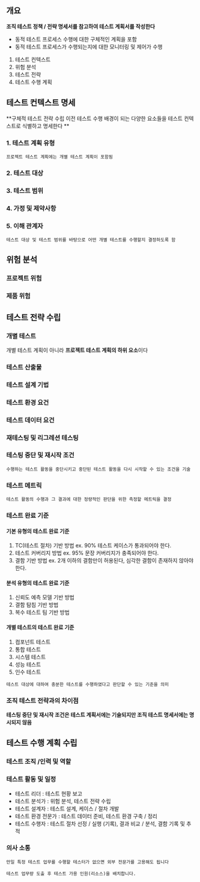 ## 개요

**조직 테스트 정책 / 전략 명세서를 참고하여 테스트 계획서를 작성한다**

* 동적 테스트 프로세스 수행에 대한 구체적인 계획을 포함
* 동적 테스트 프로세스가 수행되는지에 대한 모니터링 및 제어가 수행

1. 테스트 컨텍스트
2. 위험 분석
3. 테스트 전략
4. 테스트 수행 계획

## 테스트 컨텍스트 명세

**구체적 테스트 전략 수립 이전 테스트 수행 배경이 되는 다양한 요소들을 
테스트 컨텍스트로 식별하고 명세한다 **

### 1. 테스트 계획 유형

```
프로젝트 테스트 계획에는 개별 테스트 계획이 포함됨
```

### 2. 테스트 대상
### 3. 테스트 범위
### 4. 가정 및 제약사항
### 5. 이해 관계자

```
테스트 대상 및 테스트 범위를 바탕으로 어떤 개별 테스트를 수행할지 결정하도록 함
```

## 위험 분석

### 프로젝트 위험

### 제품 위험

## 테스트 전략 수립

### 개별 테스트
개별 테스트 계획이 아니라 **프로젝트 테스트 계획의 하위 요소**이다

### 테스트 산출물

### 테스트 설계 기법

### 테스트 환경 요건

### 테스트 데이터 요건

### 재테스팅 및 리그레션 테스팅

### 테스팅 중단 및 재시작 조건

```
수행하는 테스트 활동을 중단시키고 중단된 테스트 활동을 다시 시작할 수 있는 조건을 기술
```

### 테스트 메트릭

```
테스트 활동의 수행과 그 결과에 대한 정량적인 판단을 위한 측정할 메트릭을 결정
```

### 테스트 완료 기준

#### 기본 유형의 테스트 완료 기준
1. TC(테스트 절차) 기반 방법
	ex. 90% 테스트 케이스가 통과되어야 한다.
2. 테스트 커버리지 방법
	ex. 95% 문장 커버리지가 충족되어야 한다.
3. 결함 기반 방법
	ex. 2개 이하의 결함만이 허용된다, 심각한 결함이 존재하지 않아야 한다.

#### 분석 유형의 테스트 완료 기준
1. 신뢰도 예측 모델 기반 방법
2. 결함 탐침 기반 방법
3. 복수 테스트 팀 기반 방법

#### 개별 테스트의 테스트 완료 기준
1. 컴포넌트 테스트
2. 통합 테스트
3. 시스템 테스트
4. 성능 테스트
5. 인수 테스트

```
테스트 대상에 대하여 충분한 테스트를 수행하였다고 판단할 수 있는 기준을 의미
```

### 조직 테스트 전략과의 차이점

**테스팅 중단 및 재시작 조건은 테스트 계획서에는 기술되지만 조직 테스트 명세서에는 명시되지 않음**

## 테스트 수행 계획 수립

### 테스트 조직 /인력 및 역할

### 테스트 활동 및 일정

* 테스트 리더 : 테스트 현황 보고
* 테스트 분석가 : 위험 분석, 테스트 전략 수립
* 테스트 설계자 : 테스트 설계, 케이스 /  절차 개발
* 테스트 환경 전문가 : 테스트 데이터 준비, 테스트 환경 구축 / 정리
* 테스트 수행자 : 테스트 절차 선정 / 실행 (기록), 결과 비교 / 분석, 결함 기록 및 추적 

### 의사 소통

```
만일 특정 테스트 업무를 수행할 테스터가 없으면 외부 전문가를 고용해도 됩니다
```

```
테스트 업무량 도출 후 테스트 가용 인원(리소스)을 배치합니다.
```



